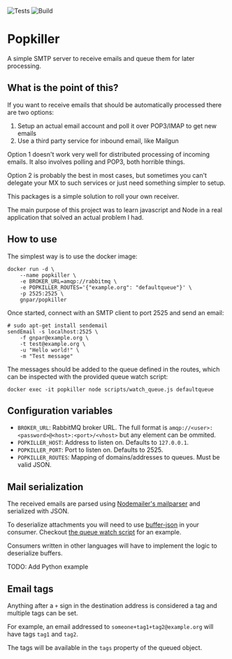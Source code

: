 ![Tests](https://github.com/gnpar/popkiller/workflows/Tests/badge.svg)
![Build](https://github.com/gnpar/popkiller/workflows/Build/badge.svg)

# Popkiller

A simple SMTP server to receive emails and queue them for later processing.

## What is the point of this?

If you want to receive emails that should be automatically processed there are two options:

1. Setup an actual email account and poll it over POP3/IMAP to get new emails
2. Use a third party service for inbound email, like Mailgun

Option 1 doesn't work very well for distributed processing of incoming emails. It also involves polling and POP3, both horrible things.

Option 2 is probably the best in most cases, but sometimes you can't delegate your MX to such services or just need something simpler to setup.

This packages is a simple solution to roll your own receiver.

The main purpose of this project was to learn javascript and Node in a real application that solved an actual problem I had.

## How to use

The simplest way is to use the docker image:

```
docker run -d \
    --name popkiller \
    -e BROKER_URL=amqp://rabbitmq \
    -e POPKILLER_ROUTES='{"example.org": "defaultqueue"}' \
    -p 2525:2525 \
    gnpar/popkiller
```

Once started, connect with an SMTP client to port 2525 and send an email:

```
# sudo apt-get install sendemail
sendEmail -s localhost:2525 \
    -f gnpar@example.org \
    -t test@example.org \
    -u "Hello world!" \
    -m "Test message"
```

The messages should be added to the queue defined in the routes, which can be inspected with the provided queue watch script:

```
docker exec -it popkiller node scripts/watch_queue.js defaultqueue
```

## Configuration variables

- `BROKER_URL`: RabbitMQ broker URL. The full format is `amqp://<user>:<password>@<host>:<port>/<vhost>` but any element can be ommited.
- `POPKILLER_HOST`: Address to listen on. Defaults to `127.0.0.1`.
- `POPKILLER_PORT`: Port to listen on. Defaults to 2525.
- `POPKILLER_ROUTES`: Mapping of domains/addresses to queues. Must be valid JSON.

## Mail serialization

The received emails are parsed using [Nodemailer's mailparser](https://nodemailer.com/extras/mailparser/) and serialized with JSON.

To deserialize attachments you will need to use [buffer-json](https://www.npmjs.com/package/buffer-json) in your consumer. Checkout [the queue watch script](scripts/watch_queue.js) for an example.

Consumers written in other languages will have to implement the logic to deserialize buffers.

TODO: Add Python example

## Email tags

Anything after a `+` sign in the destination address is considered a tag and multiple tags can be set.

For example, an email addressed to `someone+tag1+tag2@example.org` will have tags `tag1` and `tag2`.

The tags will be available in the `tags` property of the queued object.
